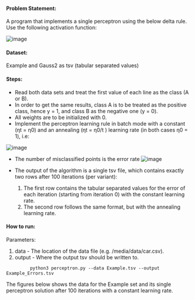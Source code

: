 #### Problem Statement:

A program that implements a single perceptron using the below delta rule. Use the following activation function:

![image](https://user-images.githubusercontent.com/20551968/110837223-42620e00-82a1-11eb-8844-0a5a5d8364df.png)


#### Dataset:

Example and Gauss2 as tsv (tabular separated values)

#### Steps:

- Read both data sets and treat the first value of each line as the class (A or B). 
- In order to get the same results, class A is to be treated as the positive class, hence y = 1, and class B as the negative one (y = 0). 
- All weights are to be initialized with 0. 
- Implement the perceptron learning rule in batch mode with a constant (ηt = η0) and an annealing (ηt = η0/t ) learning rate (in both cases η0 = 1), i.e:

![image](https://user-images.githubusercontent.com/20551968/110837420-7c331480-82a1-11eb-8e66-5cdfadd130c6.png)


- The number of misclassified points is the error rate
 ![image](https://user-images.githubusercontent.com/20551968/110837513-9bca3d00-82a1-11eb-83be-967063c97139.png)


- The output of the algorithm is a single tsv file, which contains exactly two rows after 100 iterations (per variant):

  1. The first row contains the tabular separated values for the error of each iteration (starting from iteration 0) with the constant learning rate.
  2. The second row follows the same format, but with the annealing learning rate.


  

#### How to run:

Parameters:

1. data - The location of the data file (e.g. /media/data/car.csv). 
2. output - Where the output tsv should be written to.

```
         python3 perceptron.py --data Example.tsv --output Example_Errors.tsv
```


The figures below shows the data for the Example set and its single perceptron solution after 100 iterations with a constant learning rate.
